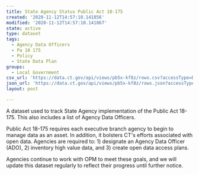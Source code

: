 ```yaml
---
title: State Agency Status Public Act 18-175
created: '2020-11-12T14:57:10.141856'
modified: '2020-11-12T14:57:10.141867'
state: active
type: dataset
tags:
  - Agency Data Officers
  - Pa 18 175
  - Policy
  - State Data Plan
groups:
  - Local Government
csv_url: 'https://data.ct.gov/api/views/pb5x-kf8z/rows.csv?accessType=DOWNLOAD'
json_url: 'https://data.ct.gov/api/views/pb5x-kf8z/rows.json?accessType=DOWNLOAD'
layout: post

---
```

A dataset used to track State Agency implementation of the Public Act 18-175. This also includes a list of Agency Data Officers.

Public Act 18-175 requires each executive branch agency to begin to manage data as an asset. In addition, it bolsters CT's efforts associated with open data. Agencies are required to: 1) designate an Agency Data Officer (ADO), 2) inventory high value data, and 3) create open data access plans.

Agencies continue to work with OPM to meet these goals, and we will update this dataset regularly to reflect their progress until further notice.
